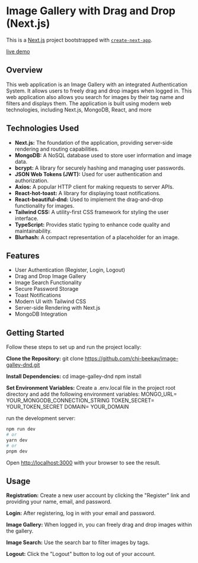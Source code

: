# **Image Gallery with Drag and Drop (Next.js)**
This is a [Next.js](https://nextjs.org/) project bootstrapped with [`create-next-app`](https://github.com/vercel/next.js/tree/canary/packages/create-next-app).

[live demo](https://image-galley-dnd.vercel.app/)

## Overview

This web application is an Image Gallery with an integrated Authentication System. It allows users to freely drag and drop images when logged in. This web application also allows you search for images by their tag name and filters and displays them. The application is built using modern web technologies, including Next.js, MongoDB, React, and more

## Technologies Used
- **Next.js:** The foundation of the application, providing server-side rendering and routing capabilities.
- **MongoDB:** A NoSQL database used to store user information and image data.
- **bcrypt:** A library for securely hashing and managing user passwords.
- **JSON Web Tokens (JWT):** Used for user authentication and authorization.
- **Axios:** A popular HTTP client for making requests to server APIs.
- **React-hot-toast:** A library for displaying toast notifications.
- **React-beautiful-dnd:** Used to implement the drag-and-drop functionality for images.
- **Tailwind CSS:** A utility-first CSS framework for styling the user interface.
- **TypeScript:** Provides static typing to enhance code quality and maintainability.
- **Blurhash:** A compact representation of a placeholder for an image.

## Features
- User Authentication (Register, Login, Logout)
- Drag and Drop Image Gallery
- Image Search Functionality
- Secure Password Storage
- Toast Notifications
- Modern UI with Tailwind CSS
- Server-side Rendering with Next.js
- MongoDB Integration

## Getting Started
Follow these steps to set up and run the project locally:

**Clone the Repository:**
git clone https://github.com/chi-beekay/image-galley-dnd.git

**Install Dependencies:**
cd image-galley-dnd
npm install

**Set Environment Variables:**
Create a .env.local file in the project root directory and add the following environment variables:
MONGO_URL= YOUR_MONGODB_CONNECTION_STRING
TOKEN_SECRET= YOUR_TOKEN_SECRET
DOMAIN= YOUR_DOMAIN

run the development server:

```bash
npm run dev
# or
yarn dev
# or
pnpm dev
```

Open [http://localhost:3000](http://localhost:3000) with your browser to see the result.

## Usage
**Registration:** Create a new user account by clicking the "Register" link and providing your name, email, and password.

**Login:** After registering, log in with your email and password.

**Image Gallery:** When logged in, you can freely drag and drop images within the gallery.

**Image Search:** Use the search bar to filter images by tags.

**Logout:** Click the "Logout" button to log out of your account.

